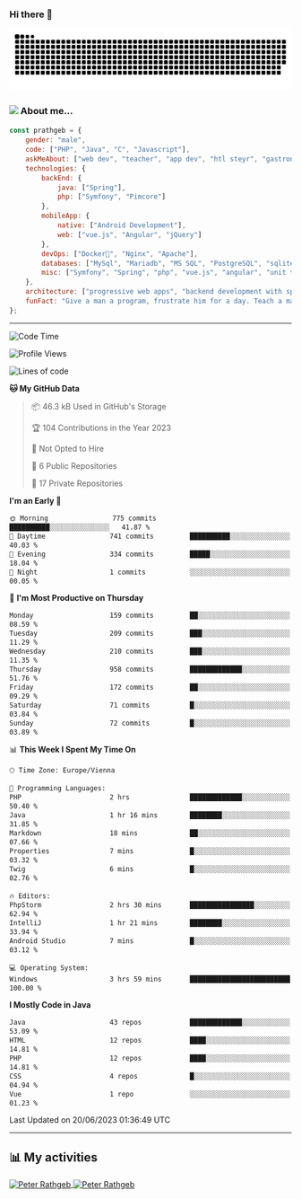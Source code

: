 ### Hi there 👋

<div align="center">
  <img  src="https://github.com/1999AZZAR/1999AZZAR/blob/main/resources/img/grid-snake.svg"
       alt="snake" />
</div>

### <img src="https://media.giphy.com/media/VgCDAzcKvsR6OM0uWg/giphy.gif" width="50"> About me...  

```javascript
const prathgeb = {
    gender: "male",
    code: ["PHP", "Java", "C", "Javascript"],
    askMeAbout: ["web dev", "teacher", "app dev", "htl steyr", "gastronaut"],
    technologies: {
        backEnd: {
            java: ["Spring"],
            php: ["Symfony", "Pimcore"]
        },
        mobileApp: {
            native: ["Android Development"],
            web: ["vue.js", "Angular", "jQuery"]
        },
        devOps: ["Docker🐳", "Nginx", "Apache"],
        databases: ["MySql", "Mariadb", "MS SQL", "PostgreSQL", "sqlite"],
        misc: ["Symfony", "Spring", "php", "vue.js", "angular", "unit testing", "ci/cd using github actions"]
    },
    architecture: ["progressive web apps", "backend development with spring", "backend development with symfony"],
    funFact: "Give a man a program, frustrate him for a day. Teach a man to program, frustrate him for a lifetime."
};
```

---
<!--START_SECTION:waka-->
![Code Time](http://img.shields.io/badge/Code%20Time-239%20hrs%2018%20mins-blue)

![Profile Views](http://img.shields.io/badge/Profile%20Views-0-blue)

![Lines of code](https://img.shields.io/badge/From%20Hello%20World%20I%27ve%20Written-2.5%20million%20lines%20of%20code-blue)

**🐱 My GitHub Data** 

> 📦 46.3 kB Used in GitHub's Storage 
 > 
> 🏆 104 Contributions in the Year 2023
 > 
> 🚫 Not Opted to Hire
 > 
> 📜 6 Public Repositories 
 > 
> 🔑 17 Private Repositories 
 > 
**I'm an Early 🐤** 

```text
🌞 Morning                775 commits         ██████████░░░░░░░░░░░░░░░   41.87 % 
🌆 Daytime                741 commits         ██████████░░░░░░░░░░░░░░░   40.03 % 
🌃 Evening                334 commits         █████░░░░░░░░░░░░░░░░░░░░   18.04 % 
🌙 Night                  1 commits           ░░░░░░░░░░░░░░░░░░░░░░░░░   00.05 % 
```
📅 **I'm Most Productive on Thursday** 

```text
Monday                   159 commits         ██░░░░░░░░░░░░░░░░░░░░░░░   08.59 % 
Tuesday                  209 commits         ███░░░░░░░░░░░░░░░░░░░░░░   11.29 % 
Wednesday                210 commits         ███░░░░░░░░░░░░░░░░░░░░░░   11.35 % 
Thursday                 958 commits         █████████████░░░░░░░░░░░░   51.76 % 
Friday                   172 commits         ██░░░░░░░░░░░░░░░░░░░░░░░   09.29 % 
Saturday                 71 commits          █░░░░░░░░░░░░░░░░░░░░░░░░   03.84 % 
Sunday                   72 commits          █░░░░░░░░░░░░░░░░░░░░░░░░   03.89 % 
```


📊 **This Week I Spent My Time On** 

```text
🕑︎ Time Zone: Europe/Vienna

💬 Programming Languages: 
PHP                      2 hrs               █████████████░░░░░░░░░░░░   50.40 % 
Java                     1 hr 16 mins        ████████░░░░░░░░░░░░░░░░░   31.85 % 
Markdown                 18 mins             ██░░░░░░░░░░░░░░░░░░░░░░░   07.66 % 
Properties               7 mins              █░░░░░░░░░░░░░░░░░░░░░░░░   03.32 % 
Twig                     6 mins              █░░░░░░░░░░░░░░░░░░░░░░░░   02.76 % 

🔥 Editors: 
PhpStorm                 2 hrs 30 mins       ████████████████░░░░░░░░░   62.94 % 
IntelliJ                 1 hr 21 mins        ████████░░░░░░░░░░░░░░░░░   33.94 % 
Android Studio           7 mins              █░░░░░░░░░░░░░░░░░░░░░░░░   03.12 % 

💻 Operating System: 
Windows                  3 hrs 59 mins       █████████████████████████   100.00 % 
```

**I Mostly Code in Java** 

```text
Java                     43 repos            █████████████░░░░░░░░░░░░   53.09 % 
HTML                     12 repos            ████░░░░░░░░░░░░░░░░░░░░░   14.81 % 
PHP                      12 repos            ████░░░░░░░░░░░░░░░░░░░░░   14.81 % 
CSS                      4 repos             █░░░░░░░░░░░░░░░░░░░░░░░░   04.94 % 
Vue                      1 repo              ░░░░░░░░░░░░░░░░░░░░░░░░░   01.23 % 
```




 Last Updated on 20/06/2023 01:36:49 UTC
<!--END_SECTION:waka-->

---
  ## 📊 My activities
  <a href="https://github.com/prathgeb">
    <img width=450 height=170 align="center" alt="Peter Rathgeb" src="https://github-readme-stats.vercel.app/api?username=prathgeb&include_all_commits=true&count_private=true&theme=midnight-purple&show_icons=true&bg_color=0D1117&hide_border=true" />
  </a>
  <a href="https://github.com/prathgeb">
    <img align="center" alt="Peter Rathgeb" src="https://github-readme-stats.vercel.app/api/top-langs/?username=prathgeb&include_all_commits=true&count_private=true&theme=midnight-purple&show_icons=true&layout=compact&bg_color=0D1117&hide_border=true" />
  </a>
